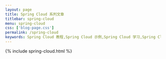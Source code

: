 ```yaml
---
layout: page
title: Spring Cloud 系列文章
titlebar: spring-cloud
menu: spring-cloud
css: ['blog-page.css']
permalink: /spring-cloud
keywords: Spring Cloud 教程,Spring Cloud 示例,Spring Cloud 学习,Spring Cloud 资源,Spring Cloud
---
```


{% include spring-cloud.html %}